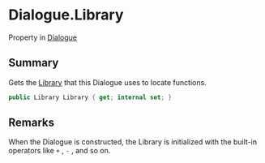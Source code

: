 # Dialogue.Library

Property in [Dialogue](api/csharp/yarn.dialogue.md)

## Summary


Gets the  <a href="yarn.library.md">Library</a>  that this Dialogue uses to
locate functions.


```csharp
public Library Library { get; internal set; }
```

## Remarks


When the Dialogue is constructed, the Library is initialized with
the built-in operators like  <code>+</code> ,  <code>-</code> , and so on.


